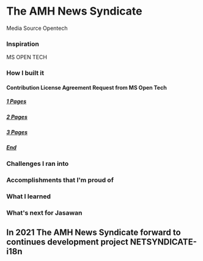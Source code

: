 # The AMH News Syndicate 
Media Source Opentech
### Inspiration  
MS OPEN TECH
### How I built it  
#### Contribution License Agreement Request from MS Open Tech 
##### [1 Pages](https://app.docusign.com/api/accounts/f8696332-1dd5-454a-bccd-0fb36730a287/envelopes/2bb7f2dc-aba9-4d26-b26e-0015861cfb06/documents/1/pages/f29341c4-ed83-41bd-a1f2-a9eb3e5848c1/page_image?dpi=150&cache_token=f29341c4-ed83-41bd-a1f2-a9eb3e5848c1)
##### [2 Pages](https://app.docusign.com/api/accounts/f8696332-1dd5-454a-bccd-0fb36730a287/envelopes/2bb7f2dc-aba9-4d26-b26e-0015861cfb06/documents/1/preview/CLA.pdf#page=2)
##### [3 Pages](https://app.docusign.com/api/accounts/f8696332-1dd5-454a-bccd-0fb36730a287/envelopes/2bb7f2dc-aba9-4d26-b26e-0015861cfb06/documents/1/preview/CLA.pdf#page=3)
##### [End](https://app.docusign.com/api/accounts/f8696332-1dd5-454a-bccd-0fb36730a287/envelopes/2bb7f2dc-aba9-4d26-b26e-0015861cfb06/documents/1/preview/CLA.pdf#page=4)
### Challenges I ran into  
### Accomplishments that I'm proud of  
### What I learned  
### What's next for Jasawan 

## In 2021 The AMH News Syndicate forward to continues development project NETSYNDICATE-i18n
 
